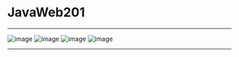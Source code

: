 # JavaWeb201
--------------------------

![image](https://github.com/YurkevichVA/JavaWeb201/assets/67063105/f9ebc04f-ff91-4981-acaa-3b78354dc995)
![image](https://github.com/YurkevichVA/JavaWeb201/assets/67063105/74519020-01db-45a1-8f7a-99d8c2be9f9c)
![image](https://github.com/YurkevichVA/JavaWeb201/assets/67063105/41211897-04a3-4477-a403-206a7643a5a4)
![image](https://github.com/YurkevichVA/JavaWeb201/assets/67063105/43273c10-95a1-4171-8105-85af262d2f64)


--------------------------
